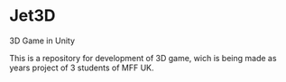 # Jet3D
3D Game in Unity

This is a repository for development of 3D game, wich is being made as years project of 3 students of MFF UK.
